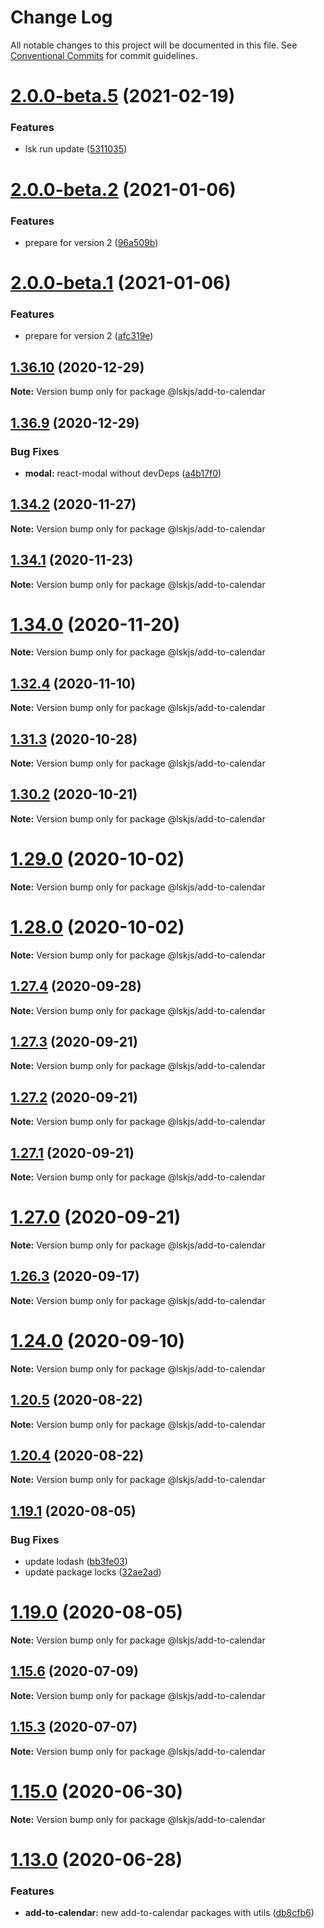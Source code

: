 # Change Log

All notable changes to this project will be documented in this file.
See [Conventional Commits](https://conventionalcommits.org) for commit guidelines.

# [2.0.0-beta.5](https://github.com/lskjs/ux/tree/master/packages/extra/compare/v2.0.0-beta.4...v2.0.0-beta.5) (2021-02-19)


### Features

* lsk run update ([5311035](https://github.com/lskjs/ux/tree/master/packages/extra/commit/5311035a4a997dba9a2c4c5f10b9e46991756118))





# [2.0.0-beta.2](https://github.com/lskjs/ux/tree/master/packages/extra/compare/v2.0.0-beta.1...v2.0.0-beta.2) (2021-01-06)


### Features

* prepare for version 2 ([96a509b](https://github.com/lskjs/ux/tree/master/packages/extra/commit/96a509ba00518803fe27868f19d329561aeaa650))





# [2.0.0-beta.1](https://github.com/lskjs/ux/tree/master/packages/extra/compare/v1.36.10...v2.0.0-beta.1) (2021-01-06)


### Features

* prepare for version 2 ([afc319e](https://github.com/lskjs/ux/tree/master/packages/extra/commit/afc319ec7bb9f1d4236ad02e951f295f6d79a3e9))





## [1.36.10](https://github.com/lskjs/ux/tree/master/packages/extra/compare/v1.36.9...v1.36.10) (2020-12-29)

**Note:** Version bump only for package @lskjs/add-to-calendar





## [1.36.9](https://github.com/lskjs/ux/tree/master/packages/extra/compare/v1.36.8...v1.36.9) (2020-12-29)


### Bug Fixes

* **modal:** react-modal without devDeps ([a4b17f0](https://github.com/lskjs/ux/tree/master/packages/extra/commit/a4b17f0cb05dcf86a873f05a36a18b0a65d1e273))





## [1.34.2](https://github.com/lskjs/ux/tree/master/packages/extra/compare/v1.34.1...v1.34.2) (2020-11-27)

**Note:** Version bump only for package @lskjs/add-to-calendar





## [1.34.1](https://github.com/lskjs/ux/tree/master/packages/extra/compare/v1.34.0...v1.34.1) (2020-11-23)

**Note:** Version bump only for package @lskjs/add-to-calendar





# [1.34.0](https://github.com/lskjs/ux/tree/master/packages/extra/compare/v1.33.0...v1.34.0) (2020-11-20)

**Note:** Version bump only for package @lskjs/add-to-calendar





## [1.32.4](https://github.com/lskjs/ux/tree/master/packages/extra/compare/v1.32.3...v1.32.4) (2020-11-10)

**Note:** Version bump only for package @lskjs/add-to-calendar





## [1.31.3](https://github.com/lskjs/ux/tree/master/packages/extra/compare/v1.31.2...v1.31.3) (2020-10-28)

**Note:** Version bump only for package @lskjs/add-to-calendar





## [1.30.2](https://github.com/lskjs/ux/tree/master/packages/extra/compare/v1.30.1...v1.30.2) (2020-10-21)

**Note:** Version bump only for package @lskjs/add-to-calendar





# [1.29.0](https://github.com/lskjs/ux/tree/master/packages/extra/compare/v1.28.0...v1.29.0) (2020-10-02)

**Note:** Version bump only for package @lskjs/add-to-calendar





# [1.28.0](https://github.com/lskjs/ux/tree/master/packages/extra/compare/v1.27.4...v1.28.0) (2020-10-02)

**Note:** Version bump only for package @lskjs/add-to-calendar





## [1.27.4](https://github.com/lskjs/ux/tree/master/packages/extra/compare/v1.27.3...v1.27.4) (2020-09-28)

**Note:** Version bump only for package @lskjs/add-to-calendar





## [1.27.3](https://github.com/lskjs/ux/tree/master/packages/extra/compare/v1.27.2...v1.27.3) (2020-09-21)

**Note:** Version bump only for package @lskjs/add-to-calendar





## [1.27.2](https://github.com/lskjs/ux/tree/master/packages/extra/compare/v1.27.1...v1.27.2) (2020-09-21)

**Note:** Version bump only for package @lskjs/add-to-calendar





## [1.27.1](https://github.com/lskjs/ux/tree/master/packages/extra/compare/v1.27.0...v1.27.1) (2020-09-21)

**Note:** Version bump only for package @lskjs/add-to-calendar





# [1.27.0](https://github.com/lskjs/ux/tree/master/packages/extra/compare/v1.26.5...v1.27.0) (2020-09-21)

**Note:** Version bump only for package @lskjs/add-to-calendar





## [1.26.3](https://github.com/lskjs/ux/tree/master/packages/extra/compare/v1.26.2...v1.26.3) (2020-09-17)

**Note:** Version bump only for package @lskjs/add-to-calendar





# [1.24.0](https://github.com/lskjs/ux/tree/master/packages/extra/compare/v1.23.2...v1.24.0) (2020-09-10)

**Note:** Version bump only for package @lskjs/add-to-calendar





## [1.20.5](https://github.com/lskjs/ux/tree/master/packages/extra/compare/v1.20.4...v1.20.5) (2020-08-22)

**Note:** Version bump only for package @lskjs/add-to-calendar





## [1.20.4](https://github.com/lskjs/ux/tree/master/packages/extra/compare/v1.20.3...v1.20.4) (2020-08-22)

**Note:** Version bump only for package @lskjs/add-to-calendar





## [1.19.1](https://github.com/lskjs/ux/tree/master/packages/extra/compare/v1.19.0...v1.19.1) (2020-08-05)


### Bug Fixes

* update lodash ([bb3fe03](https://github.com/lskjs/ux/tree/master/packages/extra/commit/bb3fe03a1cacfe5599b406aeb6141a5d127a9d74))
* update package locks ([32ae2ad](https://github.com/lskjs/ux/tree/master/packages/extra/commit/32ae2ad9cfd0d1024ecc610f046acc8b01997ff2))





# [1.19.0](https://github.com/lskjs/ux/tree/master/packages/extra/compare/v1.18.4...v1.19.0) (2020-08-05)

**Note:** Version bump only for package @lskjs/add-to-calendar





## [1.15.6](https://github.com/lskjs/ux/tree/master/packages/extra/compare/v1.15.5...v1.15.6) (2020-07-09)

**Note:** Version bump only for package @lskjs/add-to-calendar





## [1.15.3](https://github.com/lskjs/ux/tree/master/packages/extra/compare/v1.15.2...v1.15.3) (2020-07-07)

**Note:** Version bump only for package @lskjs/add-to-calendar





# [1.15.0](https://github.com/lskjs/ux/tree/master/packages/extra/compare/v1.14.0...v1.15.0) (2020-06-30)

**Note:** Version bump only for package @lskjs/add-to-calendar





# [1.13.0](https://github.com/lskjs/ux/tree/master/packages/extra/compare/v1.12.1...v1.13.0) (2020-06-28)


### Features

* **add-to-calendar:** new add-to-calendar packages with utils ([db8cfb6](https://github.com/lskjs/ux/tree/master/packages/extra/commit/db8cfb6fe0099cbd3966e659af2e76e31b72beaf))
